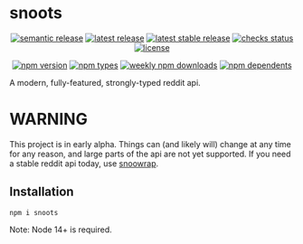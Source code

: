 # snoots

<p align="center">
  <a href="https://github.com/semantic-release/semantic-release"
    ><img
      alt="semantic release"
      src="https://flat.badgen.net/badge/%20%20%F0%9F%93%A6%F0%9F%9A%80/semantic%20release/e10079"
    /></a
  >
  <a href="https://github.com/thislooksfun/snoots/releases/latest"
    ><img
      alt="latest release"
      src="https://flat.badgen.net/github/release/thislooksfun/snoots"
    /></a
  >
  <a href="https://github.com/thislooksfun/snoots/releases"
    ><img
      alt="latest stable release"
      src="https://flat.badgen.net/github/release/thislooksfun/snoots/stable"
    /></a
  >
  <a href="#"
    ><img
      alt="checks status"
      src="https://flat.badgen.net/github/checks/thislooksfun/snoots"
    /></a
  >
  <a href="https://github.com/thislooksfun/snoots/blob/master/LICENSE"
    ><img
      alt="license"
      src="https://flat.badgen.net/github/license/thislooksfun/snoots"
    /></a
  >
</p>

<p align="center">
  <a href="https://www.npmjs.com/package/snoots?activeTab=versions"
    ><img
      alt="npm version"
      src="https://flat.badgen.net/npm/v/snoots"
    /></a
  >
  <a href="https://github.com/thislooksfun/snoots/tree/master/types"
    ><img
      alt="npm types"
      src="https://flat.badgen.net/npm/types/snoots"
    /></a
  >
  <a href="https://www.npmjs.com/package/snoots"
    ><img
      alt="weekly npm downloads"
      src="https://flat.badgen.net/npm/dw/snoots"
    /></a
  >
  <a href="https://www.npmjs.com/package/snoots?activeTab=dependents"
    ><img
      alt="npm dependents"
      src="https://flat.badgen.net/npm/dependents/snoots"
    /></a
  >
</p>

A modern, fully-featured, strongly-typed reddit api.

# WARNING

This project is in early alpha. Things can (and likely will) change at any time
for any reason, and large parts of the api are not yet supported. If you need a
stable reddit api today, use [snoowrap][sw].

## Installation

```
npm i snoots
```

Note: Node 14+ is required.

[sw]: https://github.com/not-an-aardvark/snoowrap

